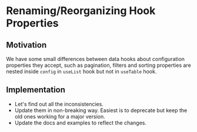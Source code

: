 # Renaming/Reorganizing Hook Properties

## Motivation

We have some small differences between data hooks about configuration properties they accept, such as pagination, filters and sorting properties are nested inside `config` in `useList` hook but not in `useTable` hook. 

## Implementation

- Let's find out all the inconsistencies.
- Update them in non-breaking way. Easiest is to deprecate but keep the old ones working for a major version.
- Update the docs and examples to reflect the changes.